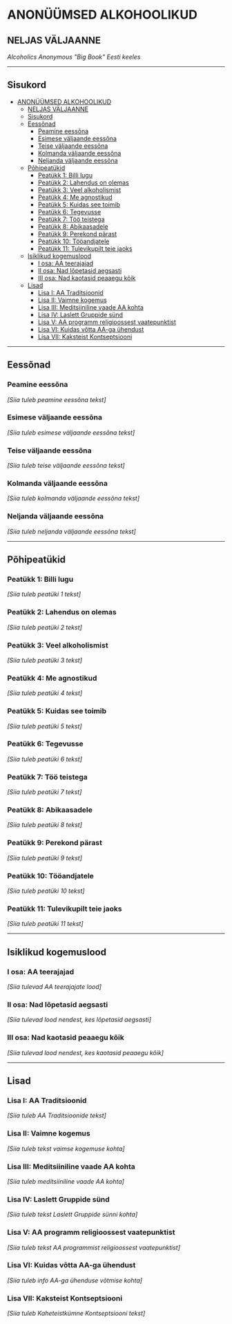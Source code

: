 # ANONÜÜMSED ALKOHOOLIKUD
## NELJAS VÄLJAANNE

*Alcoholics Anonymous "Big Book" Eesti keeles*

---

## Sisukord

- [ANONÜÜMSED ALKOHOOLIKUD](#anonüümsed-alkohoolikud)
  - [NELJAS VÄLJAANNE](#neljas-väljaanne)
  - [Sisukord](#sisukord)
  - [Eessõnad](#eessõnad)
    - [Peamine eessõna](#peamine-eessõna)
    - [Esimese väljaande eessõna](#esimese-väljaande-eessõna)
    - [Teise väljaande eessõna](#teise-väljaande-eessõna)
    - [Kolmanda väljaande eessõna](#kolmanda-väljaande-eessõna)
    - [Neljanda väljaande eessõna](#neljanda-väljaande-eessõna)
  - [Põhipeatükid](#põhipeatükid)
    - [Peatükk 1: Billi lugu](#peatükk-1-billi-lugu)
    - [Peatükk 2: Lahendus on olemas](#peatükk-2-lahendus-on-olemas)
    - [Peatükk 3: Veel alkoholismist](#peatükk-3-veel-alkoholismist)
    - [Peatükk 4: Me agnostikud](#peatükk-4-me-agnostikud)
    - [Peatükk 5: Kuidas see toimib](#peatükk-5-kuidas-see-toimib)
    - [Peatükk 6: Tegevusse](#peatükk-6-tegevusse)
    - [Peatükk 7: Töö teistega](#peatükk-7-töö-teistega)
    - [Peatükk 8: Abikaasadele](#peatükk-8-abikaasadele)
    - [Peatükk 9: Perekond pärast](#peatükk-9-perekond-pärast)
    - [Peatükk 10: Tööandjatele](#peatükk-10-tööandjatele)
    - [Peatükk 11: Tulevikupilt teie jaoks](#peatükk-11-tulevikupilt-teie-jaoks)
  - [Isiklikud kogemuslood](#isiklikud-kogemuslood)
    - [I osa: AA teerajajad](#i-osa-aa-teerajajad)
    - [II osa: Nad lõpetasid aegsasti](#ii-osa-nad-lõpetasid-aegsasti)
    - [III osa: Nad kaotasid peaaegu kõik](#iii-osa-nad-kaotasid-peaaegu-kõik)
  - [Lisad](#lisad)
    - [Lisa I: AA Traditsioonid](#lisa-i-aa-traditsioonid)
    - [Lisa II: Vaimne kogemus](#lisa-ii-vaimne-kogemus)
    - [Lisa III: Meditsiiniline vaade AA kohta](#lisa-iii-meditsiiniline-vaade-aa-kohta)
    - [Lisa IV: Laslett Gruppide sünd](#lisa-iv-laslett-gruppide-sünd)
    - [Lisa V: AA programm religioossest vaatepunktist](#lisa-v-aa-programm-religioossest-vaatepunktist)
    - [Lisa VI: Kuidas võtta AA-ga ühendust](#lisa-vi-kuidas-võtta-aa-ga-ühendust)
    - [Lisa VII: Kaksteist Kontseptsiooni](#lisa-vii-kaksteist-kontseptsiooni)

---

## Eessõnad

### Peamine eessõna

*[Siia tuleb peamine eessõna tekst]*

### Esimese väljaande eessõna

*[Siia tuleb esimese väljaande eessõna tekst]*

### Teise väljaande eessõna

*[Siia tuleb teise väljaande eessõna tekst]*

### Kolmanda väljaande eessõna

*[Siia tuleb kolmanda väljaande eessõna tekst]*

### Neljanda väljaande eessõna

*[Siia tuleb neljanda väljaande eessõna tekst]*

---

## Põhipeatükid

### Peatükk 1: Billi lugu

*[Siia tuleb peatüki 1 tekst]*

### Peatükk 2: Lahendus on olemas

*[Siia tuleb peatüki 2 tekst]*

### Peatükk 3: Veel alkoholismist

*[Siia tuleb peatüki 3 tekst]*

### Peatükk 4: Me agnostikud

*[Siia tuleb peatüki 4 tekst]*

### Peatükk 5: Kuidas see toimib

*[Siia tuleb peatüki 5 tekst]*

### Peatükk 6: Tegevusse

*[Siia tuleb peatüki 6 tekst]*

### Peatükk 7: Töö teistega

*[Siia tuleb peatüki 7 tekst]*

### Peatükk 8: Abikaasadele

*[Siia tuleb peatüki 8 tekst]*

### Peatükk 9: Perekond pärast

*[Siia tuleb peatüki 9 tekst]*

### Peatükk 10: Tööandjatele

*[Siia tuleb peatüki 10 tekst]*

### Peatükk 11: Tulevikupilt teie jaoks

*[Siia tuleb peatüki 11 tekst]*

---

## Isiklikud kogemuslood

### I osa: AA teerajajad

*[Siia tulevad AA teerajajate lood]*

### II osa: Nad lõpetasid aegsasti

*[Siia tulevad lood nendest, kes lõpetasid aegsasti]*

### III osa: Nad kaotasid peaaegu kõik

*[Siia tulevad lood nendest, kes kaotasid peaaegu kõik]*

---

## Lisad

### Lisa I: AA Traditsioonid

*[Siia tuleb AA Traditsioonide tekst]*

### Lisa II: Vaimne kogemus

*[Siia tuleb tekst vaimse kogemuse kohta]*

### Lisa III: Meditsiiniline vaade AA kohta

*[Siia tuleb meditsiiniline vaade AA kohta]*

### Lisa IV: Laslett Gruppide sünd

*[Siia tuleb tekst Laslett Gruppide sünni kohta]*

### Lisa V: AA programm religioossest vaatepunktist

*[Siia tuleb tekst AA programmist religioossest vaatepunktist]*

### Lisa VI: Kuidas võtta AA-ga ühendust

*[Siia tuleb info AA-ga ühenduse võtmise kohta]*

### Lisa VII: Kaksteist Kontseptsiooni

*[Siia tuleb Kaheteistkümne Kontseptsiooni tekst]*